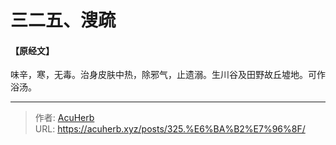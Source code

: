 # 三二五、溲疏


#### 【原经文】

味辛，寒，无毒。治身皮肤中热，除邪气，止遗溺。生川谷及田野故丘墟地。可作浴汤。

---

> 作者: [AcuHerb](https://acuherb.xyz)  
> URL: https://acuherb.xyz/posts/325.%E6%BA%B2%E7%96%8F/  

